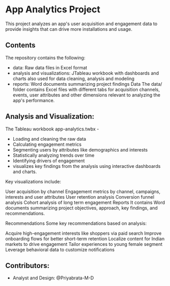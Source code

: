 # App Analytics Project
This project analyzes an app's user acquisition and engagement data to provide insights that can drive more installations and usage.

## Contents
The repository contains the following:

* data: Raw data files in Excel format
* analysis and visualizations: JTableau workbook with dashboards and charts also used for data cleaning, analysis and modeling
* reports: Word documents summarizing project findings
Data
The data/ folder contains Excel files with different tabs for acquisition channels, events, user attributes and other dimensions relevant to analyzing the app's performance.

## Analysis and Visualization:
  The Tableau workbook app-analytics.twbx -
* Loading and cleaning the raw data
* Calculating engagement metrics
* Segmenting users by attributes like demographics and interests
* Statistically analyzing trends over time
* Identifying drivers of engagement
* visualizes key findings from the analysis using interactive dashboards and charts.

Key visualizations include:

User acquisition by channel
Engagement metrics by channel, campaigns, interests and user attributes
User retention analysis
Conversion funnel analysis
Cohort analysis of long term engagement
Reports
It contains Word documents summarizing project objectives, approach, key findings, and recommendations.

Recommendations
Some key recommendations based on analysis:

Acquire high-engagement interests like shoppers via paid search
Improve onboarding flows for better short-term retention
Localize content for Indian markets to drive engagement
Tailor experiences to young female segment
Leverage behavioral data to customize notifications

## Contributors:
* Analyst and Design: @Priyabrata-M-D
